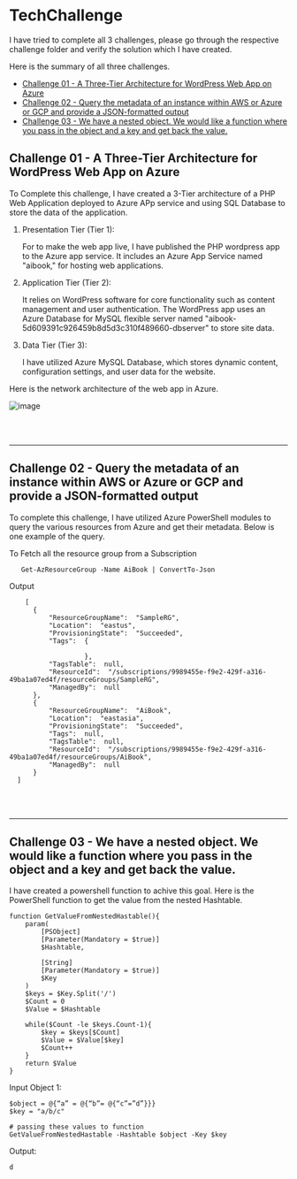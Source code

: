 # TechChallenge

I have tried to complete all 3 challenges, please go through the respective challenge folder and verify the solution which I have created.

Here is the summary of all three challenges.

- [Challenge 01 - A Three-Tier Architecture for WordPress Web App on Azure](##Challenge-01---A-Three-Tier-Architecture-for-WordPress-Web-App-on-Azure)
- [Challenge 02 - Query the metadata of an instance within AWS or Azure or GCP and provide a JSON-formatted output](#challenge-02---query-the-metadata-of-an-instance-within-aws-or-azure-or-gcp-and-provide-a-json-formatted-output)
- [Challenge 03 - We have a nested object. We would like a function where you pass in the object and a key and get back the value.](#challenge-03---we-have-a-nested-object-we-would-like-a-function-where-you-pass-in-the-object-and-a-key-and-get-back-the-value)


## Challenge 01 - A Three-Tier Architecture for WordPress Web App on Azure

  To Complete this challenge, I have created a 3-Tier architecture of a PHP Web Application deployed to Azure APp service and using SQL Database to store the data of the application.
  
  1. Presentation Tier (Tier 1):
     
      For to make the web app live, I have published the PHP wordpress app to the Azure app service. It includes an Azure App Service named "aibook," for hosting web applications.

  2. Application Tier (Tier 2):
     
      It relies on WordPress software for core functionality such as content management and user authentication. The WordPress app uses an Azure Database for MySQL flexible server named "aibook-5d609391c926459b8d5d3c310f489660-dbserver" to store site data.

  3. Data Tier (Tier 3):
     
      I have utilized Azure MySQL Database, which stores dynamic content, configuration settings, and user data for the website.

  Here is the network architecture of the web app in Azure.
  
  ![image](https://github.com/50ur48h/TechChallenge/assets/130345252/3d585f1f-fd34-42f7-9cbc-b09c3d418d4e)
  
  <br/>
  <br/>
  
---

## Challenge 02 - Query the metadata of an instance within AWS or Azure or GCP and provide a JSON-formatted output

To complete this challenge, I have utilized Azure PowerShell modules to query the various resources from Azure and get their metadata. Below is one example of the query.

 To Fetch all the resource group from a Subscription

       Get-AzResourceGroup -Name AiBook | ConvertTo-Json
  
  Output
  
        [
          {
              "ResourceGroupName":  "SampleRG",
              "Location":  "eastus",
              "ProvisioningState":  "Succeeded",
              "Tags":  {
      
                       },
              "TagsTable":  null,
              "ResourceId":  "/subscriptions/9989455e-f9e2-429f-a316-49ba1a07ed4f/resourceGroups/SampleRG",
              "ManagedBy":  null
          },
          {
              "ResourceGroupName":  "AiBook",
              "Location":  "eastasia",
              "ProvisioningState":  "Succeeded",
              "Tags":  null,
              "TagsTable":  null,
              "ResourceId":  "/subscriptions/9989455e-f9e2-429f-a316-49ba1a07ed4f/resourceGroups/AiBook",
              "ManagedBy":  null
          }
      ]

<br/>
<br/>

---

## Challenge 03 - We have a nested object. We would like a function where you pass in the object and a key and get back the value.

I have created a powershell function to achive this goal. Here is the PowerShell function to get the value from the nested Hashtable.

    function GetValueFromNestedHastable(){
        param(
            [PSObject]
            [Parameter(Mandatory = $true)]
            $Hashtable,
    
            [String]
            [Parameter(Mandatory = $true)]
            $Key
        )
        $keys = $Key.Split('/')
        $Count = 0
        $Value = $Hashtable
    
        while($Count -le $keys.Count-1){
            $key = $keys[$Count]
            $Value = $Value[$key]
            $Count++
        }
        return $Value
    }

  Input Object 1:

    $object = @{“a” = @{“b”= @{“c”=”d”}}}
    $key = "a/b/c"

    # passing these values to function
    GetValueFromNestedHastable -Hashtable $object -Key $key

  Output:
  
    d
